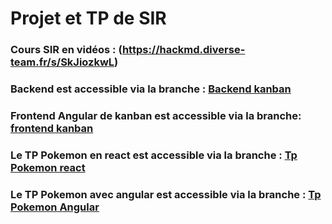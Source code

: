 # Projet et TP de  SIR

### Cours SIR en vidéos : (https://hackmd.diverse-team.fr/s/SkJiozkwL)


### Backend est accessible via la branche : [Backend kanban](https://github.com/MarcTSIVANYO/SIR_TP/tree/kanban)



### Frontend Angular de kanban est accessible via la branche: [frontend kanban](https://github.com/MarcTSIVANYO/SIR_TP/tree/front-angular)



### Le TP Pokemon en react est accessible via la branche : [Tp Pokemon react](https://github.com/MarcTSIVANYO/SIR_TP/tree/pokemon-react)


### Le TP Pokemon avec angular est accessible via la branche : [Tp Pokemon Angular](https://github.com/MarcTSIVANYO/SIR_TP/tree/TP_Pokemon_Angular)

